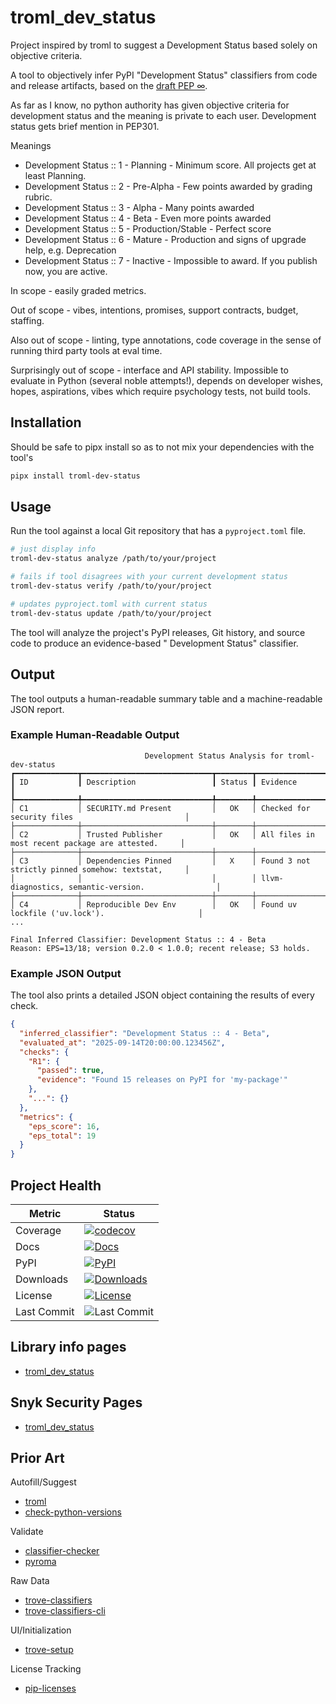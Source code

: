 # troml_dev_status

Project inspired by troml to suggest a Development Status based solely on objective criteria.

A tool to objectively infer PyPI "Development Status" classifiers from code and release artifacts, based on the
[draft PEP ∞](https://github.com/matthewdeanmartin/troml_dev_status/blob/main/docs/PEP.md).

As far as I know, no python authority has given objective criteria for development status and the meaning is 
private to each user. Development status gets brief mention in PEP301.

Meanings

- Development Status :: 1 - Planning - Minimum score. All projects get at least Planning.
- Development Status :: 2 - Pre-Alpha - Few points awarded by grading rubric.
- Development Status :: 3 - Alpha - Many points awarded
- Development Status :: 4 - Beta - Even more points awarded
- Development Status :: 5 - Production/Stable - Perfect score
- Development Status :: 6 - Mature - Production and signs of upgrade help, e.g. Deprecation
- Development Status :: 7 - Inactive - Impossible to award. If you publish now, you are active.

In scope - easily graded metrics.

Out of scope - vibes, intentions, promises, support contracts, budget, staffing.

Also out of scope - linting, type annotations, code coverage in the sense of running third party tools at eval time.

Surprisingly out of scope - interface and API stability. Impossible to evaluate in Python (several noble attempts!),
depends on developer wishes, hopes, aspirations, vibes which require psychology tests, not build tools.

## Installation

Should be safe to pipx install so as to not mix your dependencies with the tool's

```bash
pipx install troml-dev-status
````

## Usage

Run the tool against a local Git repository that has a `pyproject.toml` file.

```bash
# just display info
troml-dev-status analyze /path/to/your/project 

# fails if tool disagrees with your current development status
troml-dev-status verify /path/to/your/project 

# updates pyproject.toml with current status
troml-dev-status update /path/to/your/project 
```

The tool will analyze the project's PyPI releases, Git history, and source code to produce an evidence-based "
Development Status" classifier.

## Output

The tool outputs a human-readable summary table and a machine-readable JSON report.

### Example Human-Readable Output

```text
                              Development Status Analysis for troml-dev-status                              
┏━━━━━━━━━━━━━━┳━━━━━━━━━━━━━━━━━━━━━━━━━━━━━┳━━━━━━━━┳━━━━━━━━━━━━━━━━━━━━━━━━━━━━━━━━━━━━━━━━━━━━━━━━━━━━┓
┃ ID           ┃ Description                 ┃ Status ┃ Evidence                                           ┃
┡━━━━━━━━━━━━━━╇━━━━━━━━━━━━━━━━━━━━━━━━━━━━━╇━━━━━━━━╇━━━━━━━━━━━━━━━━━━━━━━━━━━━━━━━━━━━━━━━━━━━━━━━━━━━━┩
│ C1           │ SECURITY.md Present         │   OK   │ Checked for security files                         │
├──────────────┼─────────────────────────────┼────────┼────────────────────────────────────────────────────┤
│ C2           │ Trusted Publisher           │   OK   │ All files in most recent package are attested.     │
├──────────────┼─────────────────────────────┼────────┼────────────────────────────────────────────────────┤
│ C3           │ Dependencies Pinned         │   X    │ Found 3 not strictly pinned somehow: textstat,     │
│              │                             │        │ llvm-diagnostics, semantic-version.                │
├──────────────┼─────────────────────────────┼────────┼────────────────────────────────────────────────────┤
│ C4           │ Reproducible Dev Env        │   OK   │ Found uv lockfile ('uv.lock').                     │
...

Final Inferred Classifier: Development Status :: 4 - Beta
Reason: EPS=13/18; version 0.2.0 < 1.0.0; recent release; S3 holds.

```

### Example JSON Output

The tool also prints a detailed JSON object containing the results of every check.

```json
{
  "inferred_classifier": "Development Status :: 4 - Beta",
  "evaluated_at": "2025-09-14T20:00:00.123456Z",
  "checks": {
    "R1": {
      "passed": true,
      "evidence": "Found 15 releases on PyPI for 'my-package'"
    },
    "...": {}
  },
  "metrics": {
    "eps_score": 16,
    "eps_total": 19
  }
}
```

## Project Health

| Metric      | Status                                                                                                                                                                                                                |
|-------------|-----------------------------------------------------------------------------------------------------------------------------------------------------------------------------------------------------------------------|
| Coverage    | [![codecov](https://codecov.io/gh/matthewdeanmartin/troml_dev_status/branch/main/graph/badge.svg)](https://codecov.io/gh/matthewdeanmartin/troml_dev_status)                                                          |
| Docs        | [![Docs](https://troml-dev-status.readthedocs.org/projects/troml_dev_status/badge/?version=latest)](https://troml-dev-status.readthedocs.io/en/latest/)                                                                                |
| PyPI        | [![PyPI](https://img.shields.io/pypi/v/troml_dev_status)](https://pypi.org/project/troml_dev_status/)                                                                                                                 |
| Downloads   | [![Downloads](https://static.pepy.tech/personalized-badge/troml-dev-status?period=total&units=international_system&left_color=grey&right_color=blue&left_text=Downloads)](https://pepy.tech/project/troml_dev_status) |
| License     | [![License](https://img.shields.io/github/license/matthewdeanmartin/troml_dev_status)](https://github.com/matthewdeanmartin/troml_dev_status/blob/main/LICENSE)                                                       |
| Last Commit | ![Last Commit](https://img.shields.io/github/last-commit/matthewdeanmartin/troml_dev_status)                                                                                                                          |

## Library info pages

- [troml_dev_status](https://libraries.io/pypi/troml_dev_status)

## Snyk Security Pages

- [troml_dev_status](https://security.snyk.io/package/pip/troml_dev_status)

## Prior Art

Autofill/Suggest
- [troml](https://pypi.org/project/troml/)
- [check-python-versions](https://pypi.org/project/check-python-versions/)

Validate
- [classifier-checker](https://pypi.org/project/classifier-checker/)
- [pyroma](https://pypi.org/project/pyroma/)

Raw Data
- [trove-classifiers](https://pypi.org/project/trove-classifiers/)
- [trove-classifiers-cli](https://pypi.org/project/trove-classifiers-cli/)

UI/Initialization
- [trove-setup](https://pypi.org/project/trove-setup/)

License Tracking
- [pip-licenses](https://github.com/raimon49/pip-licenses)


